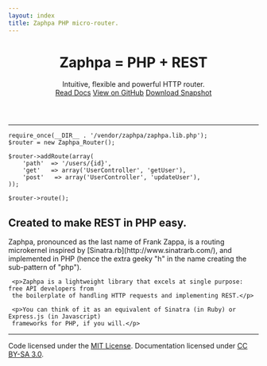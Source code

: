 ```yaml
---
layout: index
title: Zaphpa PHP micro-router.
---
```


<header class="masthead">
  <h1 id="headline">Zaphpa = PHP + REST</h1>
  <div id="subhead">Intuitive, flexible and powerful HTTP router.</div>  
  <div class="project-links">
<a href="doc.html" class="btn btn-primary btn-large">Read Docs</a>
<a href="https://github.com/zaphpa/zaphpa/" class="btn btn-large">View on GitHub</a>
<a href="https://github.com/zaphpa/zaphpa/zipball/master" class="btn btn-large">Download Snapshot</a>
  </div>
</header>

<hr class="soften">

    require_once(__DIR__ . '/vendor/zaphpa/zaphpa.lib.php');
    $router = new Zaphpa_Router();
    
    $router->addRoute(array(
    	'path'  => '/users/{id}',
    	'get'   => array('UserController', 'getUser'),
    	'post'   => array('UserController', 'updateUser'),
    ));
    
    $router->route();

<div class="marketing">
  <h2>Created to make REST in PHP easy.</h2>

   <p>Zaphpa, pronounced as the last name of Frank Zappa, is a routing microkernel inspired by 
   [Sinatra.rb](http://www.sinatrarb.com/), and implemented in PHP (hence the extra geeky "h" 
   in the name creating the sub-pattern of "php").</p>
   
	 <p>Zaphpa is a lightweight library that excels at single purpose: free API developers from 
	 the boilerplate of handling HTTP requests and implementing REST.</p> 
	 
	 <p>You can think of it as an equivalent of Sinatra (in Ruby) or Express.js (in Javascript) 
	 frameworks for PHP, if you will.</p>    
</div><!-- /.marketing -->

<hr class="soften">

<footer class="footer">
  <p>Code licensed under the <a href="https://github.com/zaphpa/zaphpa/#license" target="_blank">MIT License</a>. Documentation licensed under <a href="http://creativecommons.org/licenses/by-sa/3.0/">CC BY-SA 3.0</a>.</p>
</footer>

